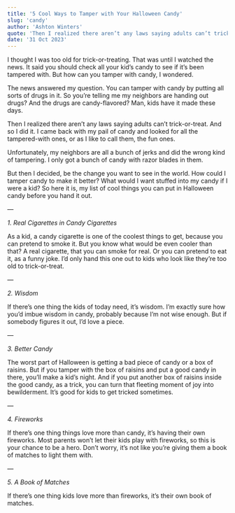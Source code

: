 ```yaml
---
title: '5 Cool Ways to Tamper with Your Halloween Candy'
slug: 'candy'
author: 'Ashton Winters'
quote: 'Then I realized there aren’t any laws saying adults can’t trick-or-treat. And so I did it. I came back with my pail of candy and looked for all the tampered-with ones, or as I like to call them, the fun ones.'
date: '31 Oct 2023'
---
```


I thought I was too old for trick-or-treating. That was until I watched the news. It said you should check all your kid’s candy to see if it’s been tampered with. But how can you tamper with candy, I wondered.

The news answered my question. You can tamper with candy by putting all sorts of drugs in it. So you’re telling me my neighbors are handing out drugs? And the drugs are candy-flavored? Man, kids have it made these days.

Then I realized there aren’t any laws saying adults can’t trick-or-treat. And so I did it. I came back with my pail of candy and looked for all the tampered-with ones, or as I like to call them, the fun ones.

Unfortunately, my neighbors are all a bunch of jerks and did the wrong kind of tampering. I only got a bunch of candy with razor blades in them.

But then I decided, be the change you want to see in the world. How could I tamper candy to make it better? What would I want stuffed into my candy if I were a kid? So here it is, my list of cool things you can put in Halloween candy before you hand it out.

—

*1. Real Cigarettes in Candy Cigarettes*

As a kid, a candy cigarette is one of the coolest things to get, because you can pretend to smoke it. But you know what would be even cooler than that? A real cigarette, that you can smoke for real. Or you can pretend to eat it, as a funny joke. I’d only hand this one out to kids who look like they’re too old to trick-or-treat.

—

*2. Wisdom*

If there’s one thing the kids of today need, it’s wisdom. I’m exactly sure how you’d imbue wisdom in candy, probably because I’m not wise enough. But if somebody figures it out, I’d love a piece.

—

*3. Better Candy*

The worst part of Halloween is getting a bad piece of candy or a box of raisins. But if you tamper with the box of raisins and put a good candy in there, you’ll make a kid’s night. And if you put another box of raisins inside the good candy, as a trick, you can turn that fleeting moment of joy into bewilderment. It’s good for kids to get tricked sometimes.

—

*4. Fireworks*

If there’s one thing things love more than candy, it’s having their own fireworks. Most parents won’t let their kids play with fireworks, so this is your chance to be a hero. Don’t worry, it’s not like you’re giving them a book of matches to light them with.

—

*5. A Book of Matches*

If there’s one thing kids love more than fireworks, it’s their own book of matches.